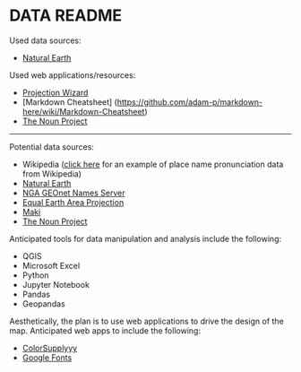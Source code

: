 # DATA README

Used data sources:

* [Natural Earth](http://www.naturalearthdata.com/downloads/50m-cultural-vectors/)

Used web applications/resources:

* [Projection Wizard](http://projectionwizard.org/)
* [Markdown Cheatsheet] (https://github.com/adam-p/markdown-here/wiki/Markdown-Cheatsheet)
* [The Noun Project](https://thenounproject.com/term/sound/1226989/#)

---

Potential data sources:

* Wikipedia ([click here](https://upload.wikimedia.org/wikipedia/commons/5/54/Is-Akureyri.oga) for an example of place name pronunciation data from Wikipedia)
* [Natural Earth](http://www.naturalearthdata.com/)
* [NGA GEOnet Names Server](http://geonames.nga.mil/gns/html/index.html)
* [Equal Earth Area Projection](https://observablehq.com/@d3/equal-earth)
* [Maki](https://labs.mapbox.com/maki-icons/)
* [The Noun Project](https://thenounproject.com/)

Anticipated tools for data manipulation and analysis include the following:

* QGIS
* Microsoft Excel
* Python
* Jupyter Notebook
* Pandas
* Geopandas

Aesthetically, the plan is to use web applications to drive the design of the map. Anticipated web apps to include the following:

* [ColorSupplyyy](https://colorsupplyyy.com/app)
* [Google Fonts](https://fonts.google.com/)

